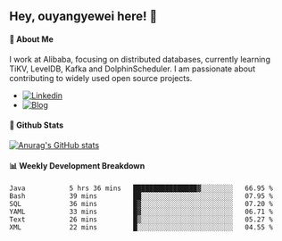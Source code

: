 ## Hey, ouyangyewei here! :wave:

#### :rocket: About Me
I work at Alibaba, focusing on distributed databases, currently learning TiKV, LevelDB, Kafka and DolphinScheduler. I am passionate about contributing to widely used open source projects.

- [![Linkedin](https://img.shields.io/badge/LinkedIn-ouyangyewei-blue)](https://www.linkedin.com/in/ouyangyewei/)
- [![Blog](https://img.shields.io/badge/Blog-yeweiouyang-orange)](https://blog.csdn.net/yeweiouyang)

#### :star2: Github Stats
[![Anurag's GitHub stats](https://github-readme-stats.vercel.app/api?username=ouyangyewei&show_icons=true&cache_seconds=3600&theme=tokyonight)](https://github.com/anuraghazra/github-readme-stats)

#### :bar_chart: Weekly Development Breakdown
<!--START_SECTION:waka-->

```text
Java           5 hrs 36 mins   ████████████████▓░░░░░░░░   66.95 %
Bash           39 mins         ██░░░░░░░░░░░░░░░░░░░░░░░   07.95 %
SQL            36 mins         █▓░░░░░░░░░░░░░░░░░░░░░░░   07.20 %
YAML           33 mins         █▓░░░░░░░░░░░░░░░░░░░░░░░   06.71 %
Text           26 mins         █▒░░░░░░░░░░░░░░░░░░░░░░░   05.27 %
XML            22 mins         █░░░░░░░░░░░░░░░░░░░░░░░░   04.55 %
```

<!--END_SECTION:waka-->
